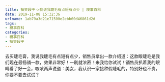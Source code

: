 ```yaml
---
title: 搞笑段子->我说我睫毛有点短有点少 | 糗事百科
date: 2019-11-08 15:32:36
urlname: 1ab70a3d21e71500e2ebb60d46861d2d
tags: 
- 糗事百科
categories:
- 糗事百科
- 搞笑段子
---
```

去买睫毛膏，我说我睫毛有点短有点少，销售员拿出一款介绍道：这款眼睫毛是我们现在最畅销一款，效果非常好！一刷就浓密！来我给你试试！销售员扒着我的眼睛看了好一会，咳咳两声说道：美女，我认识一家接种假睫毛的，特别好也不贵，你要不要去试试？


